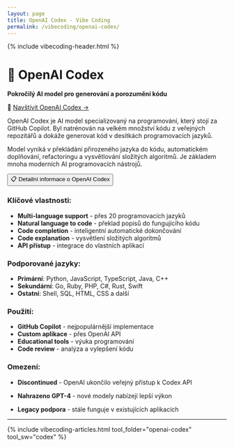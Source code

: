 ```yaml
---
layout: page
title: OpenAI Codex - Vibe Coding
permalink: /vibecoding/openai-codex/
---
```


{% include vibecoding-header.html %}

# 🤖 OpenAI Codex

**Pokročilý AI model pro generování a porozumění kódu**

🔗 [Navštívit OpenAI Codex →](https://openai.com/codex)

OpenAI Codex je AI model specializovaný na programování, který stojí za GitHub Copilot. Byl natrénován na velkém množství kódu z veřejných repozitářů a dokáže generovat kód v desítkách programovacích jazyků.

Model vyniká v překládání přirozeného jazyka do kódu, automatickém doplňování, refactoringu a vysvětlování složitých algoritmů. Je základem mnoha moderních AI programovacích nástrojů.

<div class="vibecoding-details">
  <button class="vibecoding-toggle collapsed" onclick="toggleDetails(this)">
    📋 Detailní informace o OpenAI Codex
  </button>
  <div class="vibecoding-content" markdown="1">

### Klíčové vlastnosti:
- **Multi-language support** - přes 20 programovacích jazyků
- **Natural language to code** - překlad popisů do fungujícího kódu
- **Code completion** - inteligentní automatické dokončování
- **Code explanation** - vysvětlení složitých algoritmů
- **API přístup** - integrace do vlastních aplikací

### Podporované jazyky:
- **Primární**: Python, JavaScript, TypeScript, Java, C++
- **Sekundární**: Go, Ruby, PHP, C#, Rust, Swift
- **Ostatní**: Shell, SQL, HTML, CSS a další

### Použití:
- **GitHub Copilot** - nejpopulárnější implementace
- **Custom aplikace** - přes OpenAI API
- **Educational tools** - výuka programování
- **Code review** - analýza a vylepšení kódu

### Omezení:
- **Discontinued** - OpenAI ukončilo veřejný přístup k Codex API
- **Nahrazeno GPT-4** - nové modely nabízejí lepší výkon
- **Legacy podpora** - stále funguje v existujících aplikacích

  </div>
</div>

<hr>

{% include vibecoding-articles.html tool_folder="openai-codex" tool_sw="codex" %}